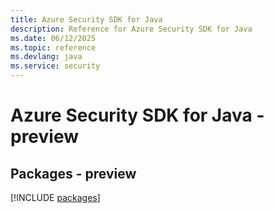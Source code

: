 ```yaml
---
title: Azure Security SDK for Java
description: Reference for Azure Security SDK for Java
ms.date: 06/12/2025
ms.topic: reference
ms.devlang: java
ms.service: security
---
```

# Azure Security SDK for Java - preview
## Packages - preview
[!INCLUDE [packages](security-index.md)]